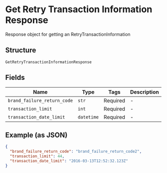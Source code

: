 
# Get Retry Transaction Information Response

Response object for getting an RetryTransactionInformation

## Structure

`GetRetryTransactionInformationResponse`

## Fields

| Name | Type | Tags | Description |
|  --- | --- | --- | --- |
| `brand_failure_return_code` | `str` | Required | - |
| `transaction_limit` | `int` | Required | - |
| `transaction_date_limit` | `datetime` | Required | - |

## Example (as JSON)

```json
{
  "brand_failure_return_code": "brand_failure_return_code2",
  "transaction_limit": 44,
  "transaction_date_limit": "2016-03-13T12:52:32.123Z"
}
```

